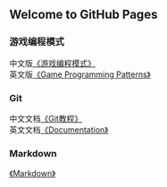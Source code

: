 ## Welcome to GitHub Pages

### 游戏编程模式

中文版[《游戏编程模式》](http://gpp.tkchu.me/acknowledgements.html)                           
英文版[《Game Programming Patterns》](http://gameprogrammingpatterns.com/) 

### Git
中文文档[《Git教程》](https://www.liaoxuefeng.com/wiki/0013739516305929606dd18361248578c67b8067c8c017b000)        
英文文档[《Documentation》](https://git-scm.com/doc)

### Markdown
[《Markdown》](http://wowubuntu.com/markdown/basic.html)
